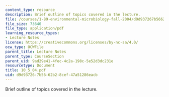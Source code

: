 ```yaml
---
content_type: resource
description: Brief outline of topics covered in the lecture.
file: /courses/1-89-environmental-microbiology-fall-2004/d9d937267b5662b28cef47a51286eacb_10_5_04.pdf
file_size: 73640
file_type: application/pdf
learning_resource_types:
- Lecture Notes
license: https://creativecommons.org/licenses/by-nc-sa/4.0/
ocw_type: OCWFile
parent_title: Lecture Notes
parent_type: CourseSection
parent_uid: 9ad29e41-4fec-4c2a-198c-5e52d3dc231e
resourcetype: Document
title: 10_5_04.pdf
uid: d9d93726-7b56-62b2-8cef-47a51286eacb
---
```

Brief outline of topics covered in the lecture.